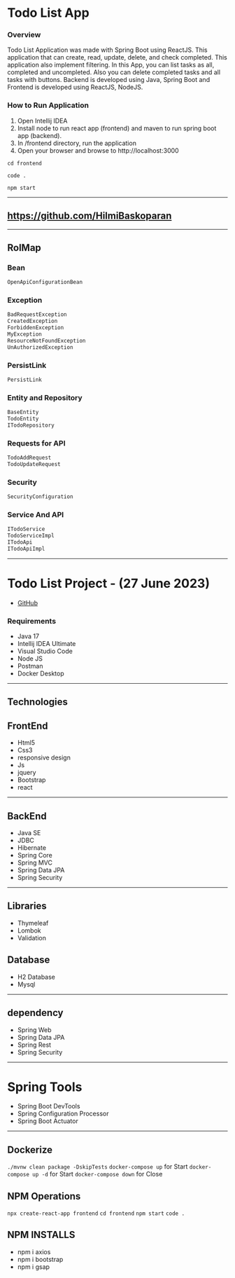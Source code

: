 # Todo List App

### Overview
Todo List Application was made with Spring Boot using ReactJS. 
This application that can create, read, update, delete, and check completed. 
This application also implement filtering. In this App, you can list tasks as all, completed and uncompleted.
Also you can delete completed tasks and all tasks with buttons.
Backend is developed using Java, Spring Boot and Frontend is developed using ReactJS, NodeJS.

### How to Run Application

1. Open Intellij IDEA
2. Install node to run react app (frontend) and maven to run spring boot app (backend).
3. In /frontend directory, run the application
4. Open your browser and browse to http://localhost:3000


`cd frontend`

`code .`

`npm start`



---
https://github.com/HilmiBaskoparan
---


---
## RolMap

### Bean
```sh
OpenApiConfigurationBean
```

### Exception
```sh
BadRequestException
CreatedException
ForbiddenException
MyException
ResourceNotFoundException
UnAuthorizedException
```

### PersistLink
```sh
PersistLink
```

### Entity and Repository
```sh
BaseEntity
TodoEntity
ITodoRepository
```

### Requests for API
```sh
TodoAddRequest
TodoUpdateRequest
```

### Security
```sh
SecurityConfiguration
```

### Service And API
```sh
ITodoService
TodoServiceImpl
ITodoApi
ITodoApiImpl
```


---
#  Todo List Project - (27 June 2023)
* [GitHub](https://github.com/HilmiBaskoparan/ToDoList)

### Requirements
- Java 17
- Intellij IDEA Ultimate
- Visual Studio Code
- Node JS
- Postman
- Docker Desktop

---

## Technologies
## FrontEnd
- Html5
- Css3
- responsive design
- Js
- jquery
- Bootstrap
- react


---

## BackEnd
* Java SE
* JDBC
* Hibernate
* Spring Core
* Spring MVC
* Spring Data JPA
* Spring Security

---

## Libraries
- Thymeleaf
- Lombok
- Validation

## Database
- H2 Database
- Mysql

---
## dependency
- Spring Web
- Spring Data JPA
- Spring Rest
- Spring Security

---
# Spring Tools
- Spring Boot DevTools
- Spring Configuration Processor
- Spring Boot Actuator

---

## Dockerize
`./mvnw clean package -DskipTests`
`docker-compose up`     for Start
`docker-compose up -d`  for Start
`docker-compose down`   for Close

## NPM Operations
`npx create-react-app frontend`
`cd frontend`
`npm start`
`code .`

## NPM INSTALLS
- npm i axios
- npm i bootstrap
- npm i gsap